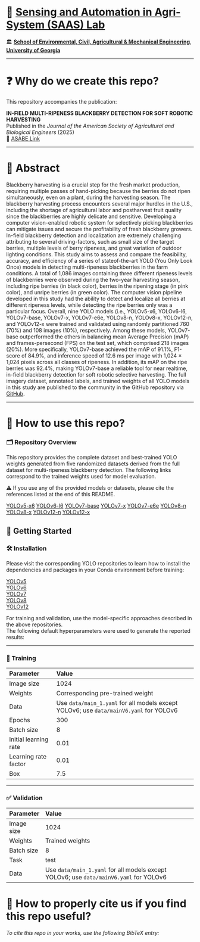 # 🌾 [Sensing and Automation in Agri-System (SAAS) Lab](https://sites.google.com/view/xin-zhang-lab/home)

🏛️ [**School of Environmental, Civil, Agricultural & Mechanical Engineering**](https://engineering.uga.edu/schools/ecam/), [**University of Georgia**](https://www.uga.edu/)  


---

# ❓ Why do we create this repo?

This repository accompanies the publication:

**IN-FIELD MULTI-RIPENESS BLACKBERRY DETECTION FOR SOFT ROBOTIC HARVESTING**  
Published in the *Journal of the American Society of Agricultural and Biological Engineers* (2025)  
📄 [ASABE Link]()


---


# 📄 Abstract
Blackberry harvesting is a crucial step for the fresh market production, requiring multiple passes of hand-picking because the berries do not ripen simultaneously, even on a plant, during the harvesting season. The blackberry harvesting process encounters several major hurdles in the U.S., including the shortage of agricultural labor and postharvest fruit quality since the blackberries are highly delicate and sensitive. Developing a computer vision-enabled robotic system for selectively picking blackberries can mitigate issues and secure the profitability of fresh blackberry growers. In-field blackberry detection and localization are extremely challenging attributing to several driving-factors, such as small size of the target berries, multiple levels of berry ripeness, and
great variation of outdoor lighting conditions. This study aims to assess and compare the feasibility, accuracy, and efficiency of a series of stateof-the-art YOLO (You Only Look Once) models in detecting multi-ripeness blackberries in the farm conditions. A total of 1,086 images containing three different ripeness levels of blackberries were observed during the two-year harvesting season, including ripe berries (in black color), berries in the ripening stage (in pink color), and unripe berries (in green color). The computer vision pipeline developed in this study had the ability to detect and localize all berries at different ripeness levels, while detecting
the ripe berries only was a particular focus. Overall, nine YOLO models (i.e., YOLOv5-x6, YOLOv6-l6, YOLOv7-base, YOLOv7-x, YOLOv7-e6e,
YOLOv8-n, YOLOv8-x, YOLOv12-n, and YOLOv12-x were trained and validated using randomly partitioned 760 (70%) and 108 images (10%),
respectively. Among these models, YOLOv7-base outperformed the others in balancing mean Average Precision (mAP) and frames-persecond (FPS) on the test set, which comprised 218 images (20%). More specifically, YOLOv7-base achieved the mAP of 91.1%, F1-score of
84.9%, and inference speed of 12.6 ms per image with 1,024 × 1,024 pixels across all classes of ripeness. In addition, its mAP on the ripe
berries was 92.4%, making YOLOv7-base a reliable tool for near realtime, in-field blackberry detection for soft robotic selective harvesting. The full imagery dataset, annotated labels, and trained weights of all YOLO models in this study are published to the community in the GitHub repository via [GitHub](https://github.com/Zhanglab-abe/Multi-Ripeness_Blackberry).

---

# 📂 How to use this repo?

### 🗂️ Repository Overview


This repository provides the complete dataset and best-trained YOLO weights generated from five randomized datasets derived from the full dataset for multi-ripeness blackberry detection.
The following links correspond to the trained weights used for model evaluation.

⚠️ If you use any of the provided models or datasets, please cite the references listed at the end of this README.

[YOLOv5-x6](https://outlookuga-my.sharepoint.com/:f:/g/personal/tt43037_uga_edu/EtdTl6EyoWJFmwwlmpuUWfwB1M6lfk8nf-I1RheOhFxWaQ?e=JKf9Wp) 
[YOLOv6-l6](https://outlookuga-my.sharepoint.com/:f:/g/personal/tt43037_uga_edu/EtilEj60j-tDlyEKhdLkDxIBwaRsCFtC0cjBHnIq2dgYCQ?e=fyJXom) 
[YOLOv7-base](https://outlookuga-my.sharepoint.com/:f:/g/personal/tt43037_uga_edu/EjZlpUI2JpRPlFnJNE6wbeQBZPGDGz8Na84vf1OsGjx-JA?e=ZWozh1) 
[YOLOv7-x](https://outlookuga-my.sharepoint.com/:f:/g/personal/tt43037_uga_edu/Ei7_njuWSYtJvdFOaRMBRtcBlOSh7tVsYm4AUG7VWHidtQ?e=TlXyz4) 
[YOLOv7-e6e](https://outlookuga-my.sharepoint.com/:f:/g/personal/tt43037_uga_edu/EtY1qfZhUypFjgHHGoiuQccBcQdsRWEi1KnKxgW6GD883A?e=BPHS2y)
[YOLOv8-n](https://outlookuga-my.sharepoint.com/:f:/g/personal/tt43037_uga_edu/EitSVXs7dC9LmMfPaurqVisBTiYKefDyve407stagPQCDA?e=bTi3v7) 
[YOLOv8-x](https://outlookuga-my.sharepoint.com/:f:/g/personal/tt43037_uga_edu/Eq-N72vxWDNCkDFOxkacLIcBqwBbvOzsiNk9YkK_qGobgg?e=U6bwqR) 
[YOLOv12-n](https://outlookuga-my.sharepoint.com/:f:/g/personal/tt43037_uga_edu/Eqb4zzXuIqJFn5JARKxb9ZsBvjdAuafAmY70vrP8aMsf3A?e=ESIvEy)
[YOLOv12-x](https://outlookuga-my.sharepoint.com/:f:/g/personal/tt43037_uga_edu/Es6sxlQJWAJIiWeu1VxSqhQBZXgyaalSk1O31t3XHHxZLg?e=FOQqOa)

## 🚀 Getting Started

### 🛠️ Installation
Please visit the corresponding YOLO repositories to learn how to install the dependencies and packages in your Conda environment before training:

[YOLOv5](https://github.com/ultralytics/yolov5) <br>
[YOLOv6](https://github.com/meituan/YOLOv6) <br>
[YOLOv7](https://github.com/WongKinYiu/yolov7) <br>
[YOLOv8](https://github.com/ultralytics/ultralytics) <br> 
[YOLOv12](https://github.com/sunsmarterjie/yolov12) <br>


For training and validation, use the model-specific approaches described in the above repositories.  
The following default hyperparameters were used to generate the reported results:  

---

### 🧠 Training

| Parameter              | Value  |
|:------------------------|:-------|
| Image size             | 1024   |
| Weights                | Corresponding pre-trained weight |
| Data                   | Use `data/main_1.yaml` for all models except YOLOv6; use `data/mainV6.yaml` for YOLOv6 |
| Epochs                 | 300    |
| Batch size             | 8      |
| Initial learning rate  | 0.01   |
| Learning rate factor   | 0.01   |
| Box                    | 7.5    |

---

### ✅ Validation

| Parameter              | Value  |
|:------------------------|:-------|
| Image size             | 1024   |
| Weights                | Trained weights |
| Batch size             | 8      |
| Task                   | test   |
| Data                   | Use `data/main_1.yaml` for all models except YOLOv6; use `data/mainV6.yaml` for YOLOv6 |


# 📖 How to properly cite us if you find this repo useful?
*To cite this repo in your works, use the following BibTeX entry:*

```bibtex

```
